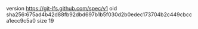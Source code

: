 version https://git-lfs.github.com/spec/v1
oid sha256:675ad4b42d88fb92dbd697b1b5f030d2b0edec173704b2c449cbcca1ecc9c5a0
size 19

